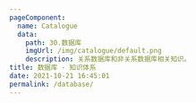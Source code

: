 ```yaml
---
pageComponent: 
  name: Catalogue
  data: 
    path: 30.数据库
    imgUrl: /img/catalogue/default.png
    description: 关系数据库和非关系数据库相关知识。
title: 数据库 - 知识体系
date: 2021-10-21 16:45:01
permalink: /database/
---
```

